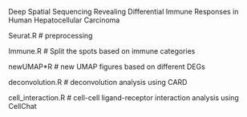 Deep Spatial Sequencing Revealing Differential Immune Responses in Human Hepatocellular Carcinoma

Seurat.R # preprocessing

Immune.R # Split the spots based on immune categories

newUMAP*R # new UMAP figures based on different DEGs

deconvolution.R # deconvolution analysis using CARD

cell_interaction.R # cell-cell ligand-receptor interaction analysis using CellChat

